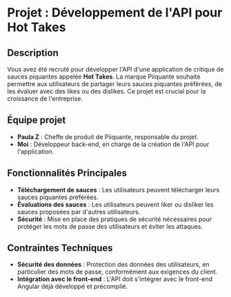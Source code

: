 # Projet : Développement de l'API pour Hot Takes

## Description
Vous avez été recruté pour développer l'API d'une application de critique de sauces piquantes appelée **Hot Takes**. La marque Piiquante souhaite permettre aux utilisateurs de partager leurs sauces piquantes préférées, de les évaluer avec des likes ou des dislikes. Ce projet est crucial pour la croissance de l'entreprise.

## Équipe projet
- **Paula Z** : Cheffe de produit de Piiquante, responsable du projet.
- **Moi** : Développeur back-end, en charge de la création de l'API pour l'application.

## Fonctionnalités Principales
- **Téléchargement de sauces** : Les utilisateurs peuvent télécharger leurs sauces piquantes préférées.
- **Évaluations des sauces** : Les utilisateurs peuvent liker ou disliker les sauces proposées par d'autres utilisateurs.
- **Sécurité** : Mise en place des pratiques de sécurité nécessaires pour protéger les mots de passe des utilisateurs et éviter les attaques.

## Contraintes Techniques
- **Sécurité des données** : Protection des données des utilisateurs, en particulier des mots de passe, conformément aux exigences du client.
- **Intégration avec le front-end** : L'API doit s'intégrer avec le front-end Angular déjà développé et précompilé.

